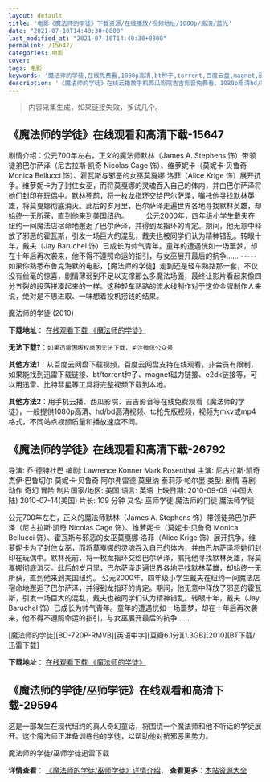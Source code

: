 ```yaml
---
layout: default
title: '电影《魔法师的学徒》下载资源/在线播放/视频地址/1080p/高清/蓝光'
date: "2021-07-10T14:40:30+0800"
last_modified_at: "2021-07-10T14:40:30+0800"
permalink: /15647/
categories: 电影
cover:
tags: 电影
keywords: '魔法师的学徒,在线免费看,1080p高清,bt种子,torrent,百度云盘,magnet,磁力链,迅雷下载资源'
description: '《魔法师的学徒》在线云播放手机西瓜影院吉吉影音免费看，1080p高清bd/hd未删减完整版和tc抢先枪版，mkv/mp4格式，附带bt/torrent种子、magnet/磁力链、百度云盘、网盘资源迅雷下载链接'
---
```


>内容采集生成，如果链接失效，多试几个。


## 《魔法师的学徒》在线观看和高清下载-15647

剧情介绍：公元700年左右，正义的魔法师默林（James A. Stephens 饰）带领徒弟巴尔萨泽（尼古拉斯·凯奇 Nicolas Cage 饰）、维萝妮卡（莫妮卡·贝鲁奇 Monica Bellucci 饰）、霍瓦斯与邪恶的女巫莫戛娜·洛菲（Alice Krige 饰）展开抗争。维萝妮卡为了封住女巫，而将莫戛娜的灵魂吞入自己的体内，并由巴尔萨泽将她们封印在玩偶中。默林死前，将一枚龙指环交给巴尔萨泽，嘱托他寻找默林英雄，将莫戛娜彻底消灭。此后的岁月里，巴尔萨泽走遍世界各地寻找默林英雄，却始终一无所获，直到他来到美国纽约。  　　公元2000年，四年级小学生戴夫在纽约一间魔法店宿命地邂逅了巴尔萨泽，并得到龙指环的肯定。期间，他无意中释放了邪恶的霍瓦斯，引发一场巨大的混乱，戴夫也被同学们认为精神错乱。转眼十年，戴夫（Jay Baruchel 饰）已成长为帅气青年。童年的遭遇恍如一场噩梦，却在十年后再次袭来，他不得不遵照命运的指引，与女巫展开最后的抗争…… ----- 如果你熟悉布鲁克海默的电影，【魔法师的学徒】走到还是轻车熟路那一套，不仅没有丝毫的惊喜，剧情薄弱到不足以支撑那么多魔法场面，最终让影片看起来像四分五裂的段落拼凑起来的一样。这种轻车熟路的流水线制作对于这位金牌制作人来说，绝对是不思进取、一味想着投机捞钱的结果。


魔法师的学徒 (2010)

**下载地址**： [在线观看下载 《魔法师的学徒》](https://www.btbtdy.me/btdy/dy4486.html) 


**无法下载?**：`如果迅雷因版权原因无法下载，关注微信公众号 `

**其他方法1**：从百度云网盘下载视频，百度云网盘支持在线观看，非会员有限制，如果能找到迅雷下载链接、bt/torrent种子、magnet磁力链接、e2dk链接等，可以用迅雷、比特彗星等工具将完整视频下载到本地。

**其他方法2**：用手机云播、西瓜影院、吉吉影音等在线免费观看《魔法师的学徒》，一般提供1080p高清、hd/bd高清视频、tc抢先版视频，视频为mkv或mp4格式，不同站点视频质量和播放速度不同。


## 《魔法师的学徒》在线观看和高清下载-26792

导演: 乔·德特杜巴 编剧: Lawrence Konner Mark Rosenthal 主演: 尼古拉斯·凯奇 杰伊·巴鲁切尔 莫妮卡·贝鲁奇 阿尔弗雷德·莫里纳 泰莉莎·帕尔墨 类型: 剧情 喜剧 动作 奇幻 冒险 制片国家/地区: 美国 语言: 英语 上映日期: 2010-09-09 (中国大陆) 2010-07-14(美国) 片长: 109 分钟 又名: 巫师学徒 魔法师的门徒 魔法师学徒

公元700年左右，正义的魔法师默林（James A. Stephens 饰）带领徒弟巴尔萨泽（尼古拉斯·凯奇 Nicolas Cage 饰）、维萝妮卡（莫妮卡·贝鲁奇 Monica Bellucci 饰）、霍瓦斯与邪恶的女巫莫戛娜·洛菲（Alice Krige 饰）展开抗争。维萝妮卡为了封住女巫，而将莫戛娜的灵魂吞入自己的体内，并由巴尔萨泽将她们封印在玩偶中。默林死前，将一枚龙指环交给巴尔萨泽，嘱托他寻找默林英雄，将莫戛娜彻底消灭。此后的岁月里，巴尔萨泽走遍世界各地寻找默林英雄，却始终一无所获，直到他来到美国纽约。 公元2000年，四年级小学生戴夫在纽约一间魔法店宿命地邂逅了巴尔萨泽，并得到龙指环的肯定。期间，他无意中释放了邪恶的霍瓦斯，引发一场巨大的混乱，戴夫也被同学们认为精神错乱。转眼十年，戴夫（Jay Baruchel 饰）已成长为帅气青年。童年的遭遇恍如一场噩梦，却在十年后再次袭来，他不得不遵照命运的指引，与女巫展开最后的抗争……


[魔法师的学徒][BD-720P-RMVB][英语中字][豆瓣6.1分][1.3GB][2010][BT下载/迅雷下载]

**下载地址**： [在线观看下载 《魔法师的学徒》](https://www.btdx8.com/torrent/the_sorcerers_apprentice_2010.html) 


## 《魔法师的学徒/巫师学徒》在线观看和高清下载-29594

这是一部发生在现代纽约的真人奇幻童话，将围绕一个魔法师和他不听话的学徒展开。这个魔法师正准备训练他的学徒，以帮助他对抗邪恶黑势力。


魔法师的学徒/巫师学徒迅雷下载

**详情查看**： [《魔法师的学徒/巫师学徒》详情介绍](/movie/29594/)， **查看更多**：[本站资源大全](/movie/t/all/)

